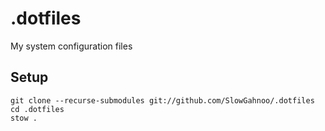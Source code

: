 # .dotfiles
My system configuration files
## Setup
```
git clone --recurse-submodules git://github.com/SlowGahnoo/.dotfiles
cd .dotfiles
stow .
```
